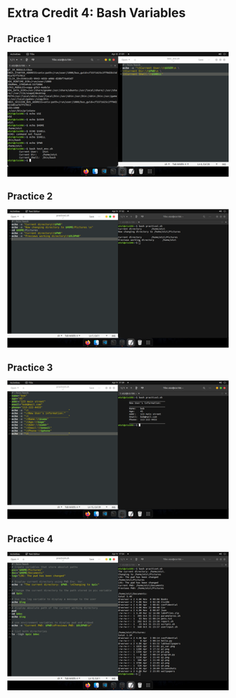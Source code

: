 # Extra Credit 4: Bash Variables

## Practice 1
![Practice 1](p1.png)

## Practice 2
![Practice 2](p2.png)

## Practice 3
![Practice 3](p3.png)

## Practice 4
![Practice 4](p4.png)

